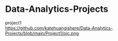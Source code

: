 # Data-Analytics-Projects
project1  
https://github.com/katehuangishere/Data-Analytics-Projects/blob/main/Project1/pic.png
